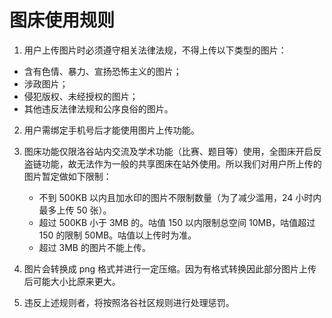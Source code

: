 # 图床使用规则

1. 用户上传图片时必须遵守相关法律法规，不得上传以下类型的图片：

- 含有色情、暴力、宣扬恐怖主义的图片；
- 涉政图片；
- 侵犯版权、未经授权的图片；
- 其他违反法律法规和公序良俗的图片。

2. 用户需绑定手机号后才能使用图片上传功能。

3. 图床功能仅限洛谷站内交流及学术功能（比赛、题目等）使用，全图床开启反盗链功能，故无法作为一般的共享图床在站外使用。所以我们对用户所上传的图片暂定做如下限制：
   - 不到 500KB 以内且加水印的图片不限制数量（为了减少滥用，$24$ 小时内最多上传 $50$ 张）。
   - 超过 500KB 小于 3MB 的。咕值 $150$ 以内限制总空间 10MB，咕值超过 $150$ 的限制 50MB。咕值以上传时为准。
   - 超过 3MB 的图片不能上传。

4. 图片会转换成 png 格式并进行一定压缩。因为有格式转换因此部分图片上传后可能大小比原来更大。

5. 违反上述规则者，将按照洛谷社区规则进行处理惩罚。
